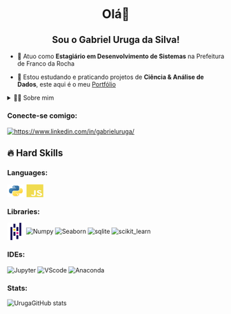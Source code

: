 <link rel="stylesheet" href="https://cdn.jsdelivr.net/gh/devicons/devicon@v2.15.1/devicon.min.css">
          
<h1 align="center">Olá👋</h1>
<h2 align="center">Sou o Gabriel Uruga da Silva!</h2>

<p>

- 🔭 Atuo como **Estagiário em Desenvolvimento de Sistemas** na Prefeitura de Franco da Rocha

- 🌱 Estou estudando e praticando projetos de **Ciência & Análise de Dados**, este aqui é o meu <a href="https://sites.google.com/view/portfolio-gabriel-uruga/home"> Portfólio </a>

</p>


<details>
  <summary>👨‍💻 Sobre mim</summary>

  - 💬 Estou com 19 anos e moro em São Paulo!

  - 📝 Estou no último ano da graduação em **Gestão da Tecnologia da Informação** pela FATEC.
  
  - ⚡ Desde o Ensino Fundamental tenho mais afinidade com a área de Exatas, principalmente Matemática Discreta e Estatística.
  
  - 🤝 No final do Ensino Médio conheci o ramo da Tecnologia e decidi inicar uma graduação na área!
  
  - 📄  Apenas em meados do 3° semestre da minha graduação  que escolhi a função que vou exercer: **Cientista de Dados**.
</details>


<h3 align="left">Conecte-se comigo:</h3>
<p align="left">
<a href="https://www.linkedin.com/in/gabrieluruga/" target="blank"><img align="center" src="https://raw.githubusercontent.com/rahuldkjain/github-profile-readme-generator/master/src/images/icons/Social/linked-in-alt.svg" alt="https://www.linkedin.com/in/gabrieluruga/" height="30" width="40" /></a>
</p>

## 🔥 Hard Skills

  <div style="flex-basis: 48%;">
    <h3>Languages:</h3>
    <img align="center" alt="Python" height="30" width="40" src="https://raw.githubusercontent.com/devicons/devicon/master/icons/python/python-original.svg">
    <img align="center" alt="Js" height="30" width="40" src="https://raw.githubusercontent.com/devicons/devicon/master/icons/javascript/javascript-plain.svg">
  </div>
  
  <div style="flex-basis: 48%;">
    <h3>Libraries:</h3>
    <img align="center" alt="Pandas" src="https://raw.githubusercontent.com/devicons/devicon/2ae2a900d2f041da66e950e4d48052658d850630/icons/pandas/pandas-original.svg" alt="pandas" width="40" height="40"/>
    <img align="center" alt="Numpy" height="30" width="40" src="https://cdn.jsdelivr.net/gh/devicons/devicon/icons/numpy/numpy-original.svg">
    <img align="center" alt="Seaborn" src="https://seaborn.pydata.org/_images/logo-mark-lightbg.svg" alt="seaborn" width="40" height="40"/>
    <img align="center" alt="sqlite"src="https://www.vectorlogo.zone/logos/sqlite/sqlite-icon.svg" width="40" height="40"/>
    <img align="center" alt="scikit_learn" src="https://upload.wikimedia.org/wikipedia/commons/0/05/Scikit_learn_logo_small.svg" width="40" height="40"/>
    

  </div>
  
<div style="flex-basis: 48%;">
    <h3>IDEs:</h3>
    <img align="center" alt="Jupyter" height="30" width="40" src="https://cdn.jsdelivr.net/gh/devicons/devicon/icons/jupyter/jupyter-original.svg">
    <img align="center" alt="VScode" height="30" width="40" src="https://cdn.jsdelivr.net/gh/devicons/devicon/icons/vscode/vscode-original.svg"> 
    <img align="center" alt="Anaconda" height="30" width="40" src="https://cdn.jsdelivr.net/gh/devicons/devicon/icons/anaconda/anaconda-original.svg">  
  </div>
  <!-- GithubStats -->
<h3 align="left">Stats:</h3>

![UrugaGitHub stats](https://github-readme-stats.vercel.app/api?username=GabrielUruga&show_icons=true&theme=tokyonight)

